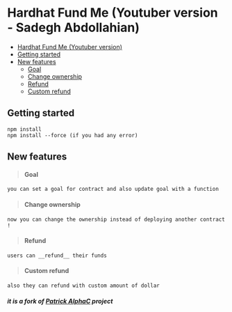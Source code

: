 # Hardhat Fund Me (Youtuber version - Sadegh Abdollahian)

- [Hardhat Fund Me (Youtuber version)](#hardhat-fund-me-(youtuber-version))
- [Getting started](#getting-started)
- [New features](#new-features)
  - [Goal](#goal)
  - [Change ownership](#change-ownership)
  - [Refund](#refund)
  - [Custom refund](#custom-refund)

## Getting started

    npm install
    npm install --force (if you had any error)

## New features

>  #### Goal
    you can set a goal for contract and also update goal with a function

>  #### Change ownership 
    now you can change the ownership instead of deploying another contract !

>  #### Refund 
    users can __refund__ their funds

>  #### Custom refund 
    also they can refund with custom amount of dollar

##### it is a fork of [Patrick AlphaC](https://github.com/PatrickAlphaC/hardhat-fund-me-fcc) project